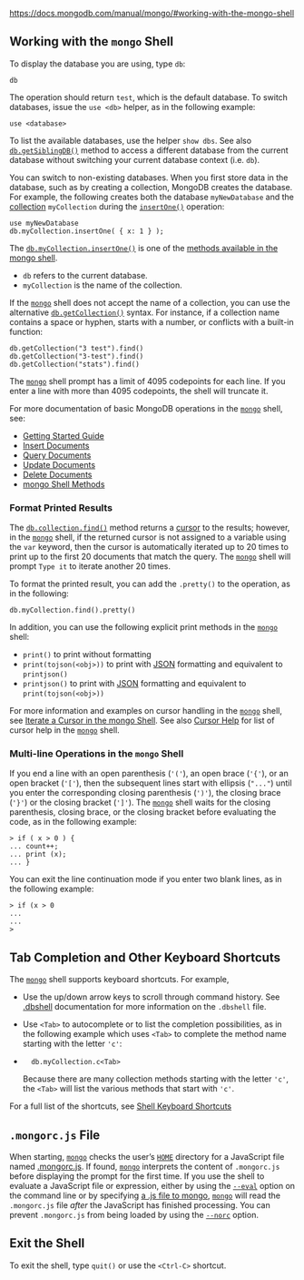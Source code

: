 https://docs.mongodb.com/manual/mongo/#working-with-the-mongo-shell





## Working with the `mongo` Shell

To display the database you are using, type `db`:

 

```
db
```

The operation should return `test`, which is the default database. To switch databases, issue the `use <db>` helper, as in the following example:

 

```
use <database>
```

To list the available databases, use the helper `show dbs`. See also [`db.getSiblingDB()`](https://docs.mongodb.com/manual/reference/method/db.getSiblingDB/#db.getSiblingDB) method to access a different database from the current database without switching your current database context (i.e. `db`).

You can switch to non-existing databases. When you first store data in the database, such as by creating a collection, MongoDB creates the database. For example, the following creates both the database `myNewDatabase` and the [collection](https://docs.mongodb.com/manual/reference/glossary/#term-collection) `myCollection` during the [`insertOne()`](https://docs.mongodb.com/manual/reference/method/db.collection.insertOne/#db.collection.insertOne) operation:

 

```
use myNewDatabase
db.myCollection.insertOne( { x: 1 } );
```

The [`db.myCollection.insertOne()`](https://docs.mongodb.com/manual/reference/method/db.collection.insertOne/#db.collection.insertOne) is one of the [methods available in the mongo shell](https://docs.mongodb.com/manual/reference/method/).

- `db` refers to the current database.
- `myCollection` is the name of the collection.

If the [`mongo`](https://docs.mongodb.com/manual/reference/program/mongo/#bin.mongo) shell does not accept the name of a collection, you can use the alternative [`db.getCollection()`](https://docs.mongodb.com/manual/reference/method/db.getCollection/#db.getCollection) syntax. For instance, if a collection name contains a space or hyphen, starts with a number, or conflicts with a built-in function:

 

```
db.getCollection("3 test").find()
db.getCollection("3-test").find()
db.getCollection("stats").find()
```

The [`mongo`](https://docs.mongodb.com/manual/reference/program/mongo/#bin.mongo) shell prompt has a limit of 4095 codepoints for each line. If you enter a line with more than 4095 codepoints, the shell will truncate it.

For more documentation of basic MongoDB operations in the [`mongo`](https://docs.mongodb.com/manual/reference/program/mongo/#bin.mongo) shell, see:

- [Getting Started Guide](https://docs.mongodb.com/getting-started/shell)
- [Insert Documents](https://docs.mongodb.com/manual/tutorial/insert-documents/)
- [Query Documents](https://docs.mongodb.com/manual/tutorial/query-documents/)
- [Update Documents](https://docs.mongodb.com/manual/tutorial/update-documents/)
- [Delete Documents](https://docs.mongodb.com/manual/tutorial/remove-documents/)
- [mongo Shell Methods](https://docs.mongodb.com/manual/reference/method/)

### Format Printed Results

The [`db.collection.find()`](https://docs.mongodb.com/manual/reference/method/db.collection.find/#db.collection.find) method returns a [cursor](https://docs.mongodb.com/manual/reference/glossary/#term-cursor) to the results; however, in the [`mongo`](https://docs.mongodb.com/manual/reference/program/mongo/#bin.mongo) shell, if the returned cursor is not assigned to a variable using the `var` keyword, then the cursor is automatically iterated up to 20 times to print up to the first 20 documents that match the query. The [`mongo`](https://docs.mongodb.com/manual/reference/program/mongo/#bin.mongo) shell will prompt `Type it` to iterate another 20 times.

To format the printed result, you can add the `.pretty()` to the operation, as in the following:

 

```
db.myCollection.find().pretty()
```

In addition, you can use the following explicit print methods in the [`mongo`](https://docs.mongodb.com/manual/reference/program/mongo/#bin.mongo) shell:

- `print()` to print without formatting
- `print(tojson(<obj>))` to print with [JSON](https://docs.mongodb.com/manual/reference/glossary/#term-json) formatting and equivalent to `printjson()`
- `printjson()` to print with [JSON](https://docs.mongodb.com/manual/reference/glossary/#term-json) formatting and equivalent to `print(tojson(<obj>))`

For more information and examples on cursor handling in the [`mongo`](https://docs.mongodb.com/manual/reference/program/mongo/#bin.mongo) shell, see [Iterate a Cursor in the mongo Shell](https://docs.mongodb.com/manual/tutorial/iterate-a-cursor/). See also [Cursor Help](https://docs.mongodb.com/manual/tutorial/access-mongo-shell-help/#mongo-shell-help-cursor) for list of cursor help in the [`mongo`](https://docs.mongodb.com/manual/reference/program/mongo/#bin.mongo) shell.

### Multi-line Operations in the `mongo` Shell

If you end a line with an open parenthesis (`'('`), an open brace (`'{'`), or an open bracket (`'['`), then the subsequent lines start with ellipsis (`"..."`) until you enter the corresponding closing parenthesis (`')'`), the closing brace (`'}'`) or the closing bracket (`']'`). The [`mongo`](https://docs.mongodb.com/manual/reference/program/mongo/#bin.mongo) shell waits for the closing parenthesis, closing brace, or the closing bracket before evaluating the code, as in the following example:

 

```
> if ( x > 0 ) {
... count++;
... print (x);
... }
```

You can exit the line continuation mode if you enter two blank lines, as in the following example:

 

```
> if (x > 0
...
...
>
```

## Tab Completion and Other Keyboard Shortcuts

The [`mongo`](https://docs.mongodb.com/manual/reference/program/mongo/#bin.mongo) shell supports keyboard shortcuts. For example,

- Use the up/down arrow keys to scroll through command history. See [.dbshell](https://docs.mongodb.com/manual/reference/program/mongo/#mongo-dbshell-file) documentation for more information on the `.dbshell` file.

- Use `<Tab>` to autocomplete or to list the completion possibilities, as in the following example which uses `<Tab>` to complete the method name starting with the letter `'c'`:

     

- ```
    db.myCollection.c<Tab>
    ```

    Because there are many collection methods starting with the letter `'c'`, the `<Tab>` will list the various methods that start with `'c'`.

For a full list of the shortcuts, see [Shell Keyboard Shortcuts](https://docs.mongodb.com/manual/reference/program/mongo/#mongo-keyboard-shortcuts)

## `.mongorc.js` File

When starting, [`mongo`](https://docs.mongodb.com/manual/reference/program/mongo/#bin.mongo) checks the user’s [`HOME`](https://docs.mongodb.com/manual/reference/program/mongo/#envvar-HOME) directory for a JavaScript file named [.mongorc.js](https://docs.mongodb.com/manual/reference/program/mongo/#mongo-mongorc-file). If found, [`mongo`](https://docs.mongodb.com/manual/reference/program/mongo/#bin.mongo) interprets the content of `.mongorc.js` before displaying the prompt for the first time. If you use the shell to evaluate a JavaScript file or expression, either by using the [`--eval`](https://docs.mongodb.com/manual/reference/program/mongo/#cmdoption-mongo-eval) option on the command line or by specifying [a .js file to mongo](https://docs.mongodb.com/manual/reference/program/mongo/#mongo-shell-file), [`mongo`](https://docs.mongodb.com/manual/reference/program/mongo/#bin.mongo) will read the `.mongorc.js` file *after* the JavaScript has finished processing. You can prevent `.mongorc.js` from being loaded by using the [`--norc`](https://docs.mongodb.com/manual/reference/program/mongo/#cmdoption-mongo-norc) option.



## Exit the Shell

To exit the shell, type `quit()` or use the `<Ctrl-C>` shortcut.